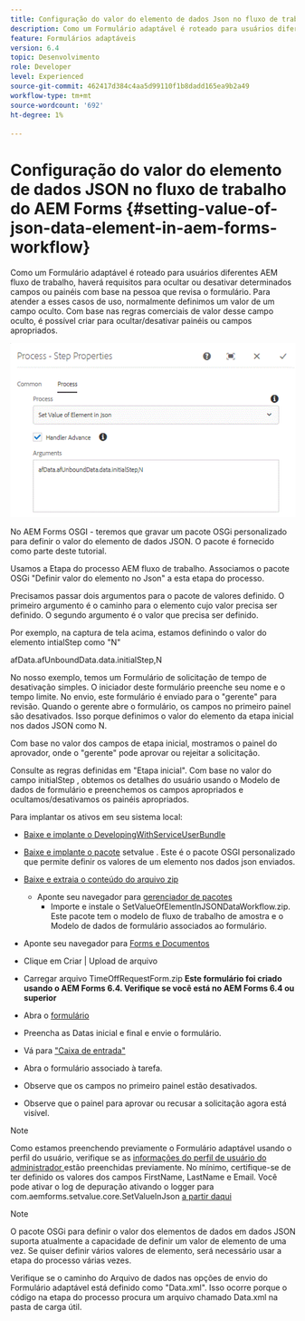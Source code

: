 ```yaml
---
title: Configuração do valor do elemento de dados Json no fluxo de trabalho do AEM Forms
description: Como um Formulário adaptável é roteado para usuários diferentes AEM fluxo de trabalho, haverá requisitos para ocultar ou desativar determinados campos ou painéis com base na pessoa que revisa o formulário. Para atender a esses casos de uso, normalmente definimos um valor de um campo oculto. Com base nas regras comerciais de valor desse campo oculto, é possível criar para ocultar/desativar painéis ou campos apropriados.
feature: Formulários adaptáveis
version: 6.4
topic: Desenvolvimento
role: Developer
level: Experienced
source-git-commit: 462417d384c4aa5d99110f1b8dadd165ea9b2a49
workflow-type: tm+mt
source-wordcount: '692'
ht-degree: 1%

---
```



# Configuração do valor do elemento de dados JSON no fluxo de trabalho do AEM Forms {#setting-value-of-json-data-element-in-aem-forms-workflow}

Como um Formulário adaptável é roteado para usuários diferentes AEM fluxo de trabalho, haverá requisitos para ocultar ou desativar determinados campos ou painéis com base na pessoa que revisa o formulário. Para atender a esses casos de uso, normalmente definimos um valor de um campo oculto. Com base nas regras comerciais de valor desse campo oculto, é possível criar para ocultar/desativar painéis ou campos apropriados.

![Configuração do valor de um elemento em dados json](assets/capture-3.gif)

No AEM Forms OSGI - teremos que gravar um pacote OSGi personalizado para definir o valor do elemento de dados JSON. O pacote é fornecido como parte deste tutorial.

Usamos a Etapa do processo AEM fluxo de trabalho. Associamos o pacote OSGi &quot;Definir valor do elemento no Json&quot; a esta etapa do processo.

Precisamos passar dois argumentos para o pacote de valores definido. O primeiro argumento é o caminho para o elemento cujo valor precisa ser definido. O segundo argumento é o valor que precisa ser definido.

Por exemplo, na captura de tela acima, estamos definindo o valor do elemento intialStep como &quot;N&quot;

afData.afUnboundData.data.initialStep,N

No nosso exemplo, temos um Formulário de solicitação de tempo de desativação simples. O iniciador deste formulário preenche seu nome e o tempo limite. No envio, este formulário é enviado para o &quot;gerente&quot; para revisão. Quando o gerente abre o formulário, os campos no primeiro painel são desativados. Isso porque definimos o valor do elemento da etapa inicial nos dados JSON como N.

Com base no valor dos campos de etapa inicial, mostramos o painel do aprovador, onde o &quot;gerente&quot; pode aprovar ou rejeitar a solicitação.

Consulte as regras definidas em &quot;Etapa inicial&quot;. Com base no valor do campo initialStep , obtemos os detalhes do usuário usando o Modelo de dados de formulário e preenchemos os campos apropriados e ocultamos/desativamos os painéis apropriados.

Para implantar os ativos em seu sistema local:

* [Baixe e implante o DevelopingWithServiceUserBundle](/help/forms/assets/common-osgi-bundles/DevelopingWithServiceUser.jar)

* [Baixe e implante o pacote](/help/forms/assets/common-osgi-bundles/SetValueApp.core-1.0-SNAPSHOT.jar) setvalue . Este é o pacote OSGI personalizado que permite definir os valores de um elemento nos dados json enviados.

* [Baixe e extraia o conteúdo do arquivo zip](assets/set-value-jsondata.zip)
   * Aponte seu navegador para [gerenciador de pacotes](http://localhost:4502/crx/packmgr/index.jsp)
      * Importe e instale o SetValueOfElementInJSONDataWorkflow.zip. Este pacote tem o modelo de fluxo de trabalho de amostra e o Modelo de dados de formulário associados ao formulário.

* Aponte seu navegador para [Forms e Documentos](http://localhost:4502/aem/forms.html/content/dam/formsanddocuments)
* Clique em Criar | Upload de arquivo
* Carregar arquivo TimeOffRequestForm.zip
   **Este formulário foi criado usando o AEM Forms 6.4. Verifique se você está no AEM Forms 6.4 ou superior**
* Abra o [formulário](http://localhost:4502/content/dam/formsanddocuments/timeoffrequest/jcr:content?wcmmode=disabled)
* Preencha as Datas inicial e final e envie o formulário.
* Vá para [&quot;Caixa de entrada&quot;](http://localhost:4502/aem/inbox)
* Abra o formulário associado à tarefa.
* Observe que os campos no primeiro painel estão desativados.
* Observe que o painel para aprovar ou recusar a solicitação agora está visível.

>[!NOTE]
>
>Como estamos preenchendo previamente o Formulário adaptável usando o perfil do usuário, verifique se as [informações do perfil de usuário do administrador ](http://localhost:4502/security/users.html) estão preenchidas previamente. No mínimo, certifique-se de ter definido os valores dos campos FirstName, LastName e Email.
>Você pode ativar o log de depuração ativando o logger para com.aemforms.setvalue.core.SetValueInJson [a partir daqui](http://localhost:4502/system/console/slinglog)

>[!NOTE]
>
>O pacote OSGi para definir o valor dos elementos de dados em dados JSON suporta atualmente a capacidade de definir um valor de elemento de uma vez. Se quiser definir vários valores de elemento, será necessário usar a etapa do processo várias vezes.
>
>Verifique se o caminho do Arquivo de dados nas opções de envio do Formulário adaptável está definido como &quot;Data.xml&quot;. Isso ocorre porque o código na etapa do processo procura um arquivo chamado Data.xml na pasta de carga útil.
